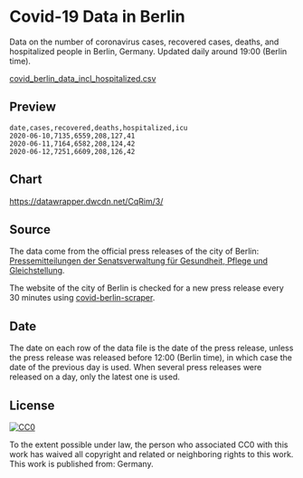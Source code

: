# Covid-19 Data in Berlin

Data on the number of coronavirus cases, recovered cases, deaths, and
hospitalized people in Berlin, Germany. Updated daily around 19:00 (Berlin
time).

[covid_berlin_data_incl_hospitalized.csv](./covid_berlin_data_inc_hospitalized.csv)

## Preview

``` csv
date,cases,recovered,deaths,hospitalized,icu
2020-06-10,7135,6559,208,127,41
2020-06-11,7164,6582,208,124,42
2020-06-12,7251,6609,208,126,42
```

## Chart

https://datawrapper.dwcdn.net/CqRim/3/

## Source

The data come from the official press releases of the city of Berlin:
[Pressemitteilungen der Senatsverwaltung für Gesundheit, Pflege und
Gleichstellung](https://www.berlin.de/sen/gpg/service/presse/2020/).

The website of the city of Berlin is checked for a new press release every 30
minutes using
[covid-berlin-scraper](https://www.github.com/jakubvalenta/covid-berlin-scraper).

## Date

The date on each row of the data file is the date of the press release, unless
the press release was released before 12:00 (Berlin time), in which case the
date of the previous day is used. When several press releases were released on a
day, only the latest one is used.

## License

<a href="http://creativecommons.org/publicdomain/zero/1.0/"><img
src="http://i.creativecommons.org/p/zero/1.0/88x31.png" alt="CC0"></a>

To the extent possible under law, the person who associated CC0 with this work
has waived all copyright and related or neighboring rights to this work. This
work is published from: Germany.
